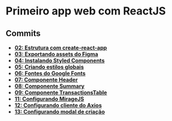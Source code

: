 # Primeiro app web com ReactJS

## Commits

- **[02: Estrutura com create-react-app](https://github.com/vinifraga/ignite/commit/2f4017697a2de4da94bd28f25c103037b8ea05f3)**
- **[03: Exportando assets do Figma](https://github.com/vinifraga/ignite/commit/16f491833fc916481203488eb2cee87c7ea8ab6b#diff-3f946ca12ecb28d502d26eee4eb56aa779ef2380f5bc264edf86297fe418f1ab)**
- **[04: Instalando Styled Components](https://github.com/vinifraga/ignite/commit/552b495901f8767b27d111d65f64ae6dd357af01#diff-3f946ca12ecb28d502d26eee4eb56aa779ef2380f5bc264edf86297fe418f1ab)**
- **[05: Criando estilos globais](https://github.com/vinifraga/ignite/commit/2a71b2f3165237d07b32625de7399440331543f4)**
- **[06: Fontes do Google Fonts](https://github.com/vinifraga/ignite/commit/9894cd46741c860a02ea31fd4ab72059bf074119)**
- **[07: Componente Header](https://github.com/vinifraga/ignite/commit/1357496bde269b09c8ff84548a2333d8533b89fe)**
- **[08: Componente Summary](https://github.com/vinifraga/ignite/commit/6432c21fa28f8f54e25ae7fcf806b234dc918efd)**
- **[09: Componente TransactionsTable](https://github.com/vinifraga/ignite/commit/a79c7010f5e1005f2af9db92268f85ae109680ba)**
- **[11: Configurando MirageJS](https://github.com/vinifraga/ignite/commit/1b1acc18297e82975f27f5ebe5ce29f87bcd9719)**
- **[12: Configurando cliente do Axios](https://github.com/vinifraga/ignite/commit/3e803b7e77f5a66847283ad90e4330d41c99216a)**
- **[13: Configurando modal de criação](https://github.com/vinifraga/ignite/commit/3392d3c19d28371285795426691efb66c35ae498)**